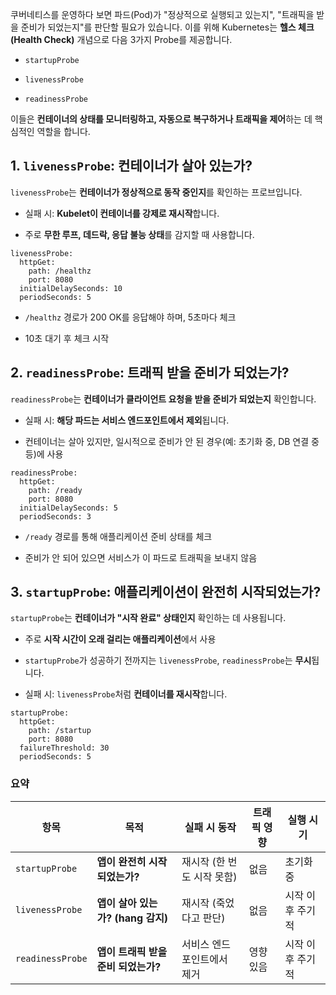 쿠버네티스를 운영하다 보면 파드(Pod)가 "정상적으로 실행되고 있는지", "트래픽을 받을 준비가 되었는지"를 판단할 필요가 있습니다. 이를 위해 Kubernetes는 **헬스 체크(Health Check)** 개념으로 다음 3가지 Probe를 제공합니다.

- `startupProbe`
    
- `livenessProbe`
    
- `readinessProbe`

이들은 **컨테이너의 상태를 모니터링하고, 자동으로 복구하거나 트래픽을 제어**하는 데 핵심적인 역할을 합니다.

## 1. `livenessProbe`: 컨테이너가 살아 있는가?

`livenessProbe`는 **컨테이너가 정상적으로 동작 중인지**를 확인하는 프로브입니다.

- 실패 시: **Kubelet이 컨테이너를 강제로 재시작**합니다.
    
- 주로 **무한 루프, 데드락, 응답 불능 상태**를 감지할 때 사용합니다.

```
livenessProbe:
  httpGet:
    path: /healthz
    port: 8080
  initialDelaySeconds: 10
  periodSeconds: 5
```

- `/healthz` 경로가 200 OK를 응답해야 하며, 5초마다 체크
    
- 10초 대기 후 체크 시작

## 2. `readinessProbe`: 트래픽 받을 준비가 되었는가?

`readinessProbe`는 **컨테이너가 클라이언트 요청을 받을 준비가 되었는지** 확인합니다.

- 실패 시: **해당 파드는 서비스 엔드포인트에서 제외**됩니다.
    
- 컨테이너는 살아 있지만, 일시적으로 준비가 안 된 경우(예: 초기화 중, DB 연결 중 등)에 사용
    

```
readinessProbe:
  httpGet:
    path: /ready
    port: 8080
  initialDelaySeconds: 5
  periodSeconds: 3
```

- `/ready` 경로를 통해 애플리케이션 준비 상태를 체크
    
- 준비가 안 되어 있으면 서비스가 이 파드로 트래픽을 보내지 않음

## 3. `startupProbe`: 애플리케이션이 완전히 시작되었는가?

`startupProbe`는 **컨테이너가 "시작 완료" 상태인지** 확인하는 데 사용됩니다.

- 주로 **시작 시간이 오래 걸리는 애플리케이션**에서 사용
    
- `startupProbe`가 성공하기 전까지는 `livenessProbe`, `readinessProbe`는 **무시**됩니다.
    
- 실패 시: `livenessProbe`처럼 **컨테이너를 재시작**합니다.

```
startupProbe:
  httpGet:
    path: /startup
    port: 8080
  failureThreshold: 30
  periodSeconds: 5
```


### 요약

| 항목               | 목적                       | 실패 시 동작          | 트래픽 영향 | 실행 시기     |
| ---------------- | ------------------------ | ---------------- | ------ | --------- |
| `startupProbe`   | **앱이 완전히 시작되었는가?**       | 재시작 (한 번도 시작 못함) | 없음     | 초기화 중     |
| `livenessProbe`  | **앱이 살아 있는가? (hang 감지)** | 재시작 (죽었다고 판단)    | 없음     | 시작 이후 주기적 |
| `readinessProbe` | **앱이 트래픽 받을 준비 되었는가?**   | 서비스 엔드포인트에서 제거   | 영향 있음  | 시작 이후 주기적 |